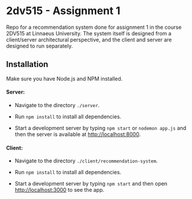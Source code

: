 # 2dv515 - Assignment 1

Repo for a recommendation system done for assignment 1 in the course 2DV515 at Linnaeus University.
The system itself is designed from a client/server architectural perspective, and the client and server are designed to run separately.

## Installation

Make sure you have Node.js and NPM installed.

#### Server:

+ Navigate to the directory `./server`.

+ Run `npm install` to install all dependencies.

+ Start a development server by typing `npm start` or `nodemon app.js` and then the server is available at [http://localhost:8000](http://localhost:8000).

#### Client:

+ Navigate to the directory `./client/recommendation-system`.

+ Run `npm install` to install all dependencies.

+ Start a development server by typing `npm start` and then open [http://localhost:3000](http://localhost:3000) to see the app.
